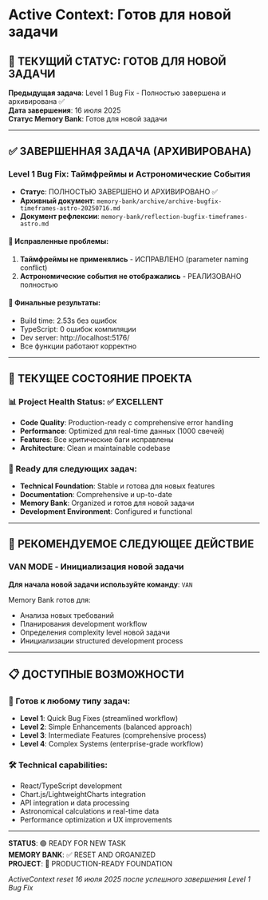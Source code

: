 # Active Context: Готов для новой задачи

## 🎯 ТЕКУЩИЙ СТАТУС: ГОТОВ ДЛЯ НОВОЙ ЗАДАЧИ

**Предыдущая задача**: Level 1 Bug Fix - Полностью завершена и архивирована ✅  
**Дата завершения**: 16 июля 2025  
**Статус Memory Bank**: Готов для новой задачи  

---

## ✅ ЗАВЕРШЕННАЯ ЗАДАЧА (АРХИВИРОВАНА)

### Level 1 Bug Fix: Таймфреймы и Астрономические События
- **Статус**: ПОЛНОСТЬЮ ЗАВЕРШЕНО И АРХИВИРОВАНО ✅
- **Архивный документ**: `memory-bank/archive/archive-bugfix-timeframes-astro-20250716.md`
- **Документ рефлексии**: `memory-bank/reflection-bugfix-timeframes-astro.md`

#### 🐛 Исправленные проблемы:
1. **Таймфреймы не применялись** - ИСПРАВЛЕНО (parameter naming conflict)
2. **Астрономические события не отображались** - РЕАЛИЗОВАНО полностью

#### 🔧 Финальные результаты:
- Build time: 2.53s без ошибок
- TypeScript: 0 ошибок компиляции
- Dev server: http://localhost:5176/
- Все функции работают корректно

---

## 🚀 ТЕКУЩЕЕ СОСТОЯНИЕ ПРОЕКТА

### 📊 Project Health Status: ✅ EXCELLENT
- **Code Quality**: Production-ready с comprehensive error handling
- **Performance**: Optimized для real-time данных (1000 свечей)
- **Features**: Все критические баги исправлены
- **Architecture**: Clean и maintainable codebase

### 🎯 Ready для следующих задач:
- **Technical Foundation**: Stable и готова для новых features
- **Documentation**: Comprehensive и up-to-date
- **Memory Bank**: Organized и готов для новой задачи
- **Development Environment**: Configured и functional

---

## 🔄 РЕКОМЕНДУЕМОЕ СЛЕДУЮЩЕЕ ДЕЙСТВИЕ

### VAN MODE - Инициализация новой задачи

**Для начала новой задачи используйте команду**: `VAN`

Memory Bank готов для:
- Анализа новых требований
- Планирования development workflow  
- Определения complexity level новой задачи
- Инициализации structured development process

---

## 📋 ДОСТУПНЫЕ ВОЗМОЖНОСТИ

### 🎯 Готов к любому типу задач:
- **Level 1**: Quick Bug Fixes (streamlined workflow)
- **Level 2**: Simple Enhancements (balanced approach)  
- **Level 3**: Intermediate Features (comprehensive process)
- **Level 4**: Complex Systems (enterprise-grade workflow)

### 🛠️ Technical capabilities:
- React/TypeScript development
- Chart.js/LightweightCharts integration
- API integration и data processing
- Astronomical calculations и real-time data
- Performance optimization и UX improvements

---

**STATUS**: 🟢 READY FOR NEW TASK  
**MEMORY BANK**: ✅ RESET AND ORGANIZED  
**PROJECT**: 🚀 PRODUCTION-READY FOUNDATION  

*ActiveContext reset 16 июля 2025 после успешного завершения Level 1 Bug Fix* 
